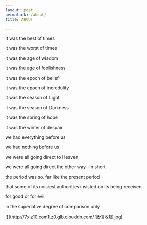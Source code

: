 ```yaml
---
layout: post
permalink: /about/
title: ABOUT

---
```


It was the best of times

it was the worst of times

it was the age of wisdom

it was the age of foolishness

it was the epoch of belief

it was the epoch of incredulity

it was the season of Light

it was the season of Darkness

it was the spring of hope

it was the winter of despair

we had everything before us

we had nothing before us

we were all going direct to Heaven

we were all going direct the other way--in short

the period was so. far like the present period

that some of its noisiest authorities insisted on its being received

for good or for evil

in the superlative degree of comparison only

![](http://7xiz10.com1.z0.glb.clouddn.com/ 微信收钱.jpg)

